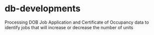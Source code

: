 # db-developments
Processing DOB Job Application and Certificate of Occupancy data to identify jobs that will increase or decrease the number of units
